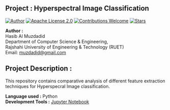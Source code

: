 ## Project : Hyperspectral Image Classification

[![Author](https://img.shields.io/badge/Author-Hasib%20Al%20Muzdadid-blue)](https://github.com/HasibAlMuzdadid)
[![Apache License 2.0](https://img.shields.io/badge/License-Apache%20License%202.0-important)](https://github.com/HasibAlMuzdadid/Hyperspectral-Image-Classification/blob/main/LICENSE)
[![Contributions Welcome](https://img.shields.io/badge/Contributions-Welcome-brightgreen.svg?style=flat)](https://github.com/HasibAlMuzdadid/Hyperspectral-Image-Classification)
[![Stars](https://img.shields.io/github/stars/HasibAlMuzdadid/Hyperspectral-Image-Classification.svg?style=social)](https://github.com/HasibAlMuzdadid/Hyperspectral-Image-Classification/stargazers)


**Author :** </br>
Hasib Al Muzdadid</br>
Department of Computer Science & Engineering, </br>
Rajshahi University of Engineering & Technology (RUET) </br>
Email: muzdadid@gmail.com


## Project Description :
This repository contains comparative analysis of different feature extraction techniques for Hyperspecral Image classification.

**Language used :** Python </br>
**Development Tools :** [Jupyter Notebook](https://jupyter.org/)</br>

 
